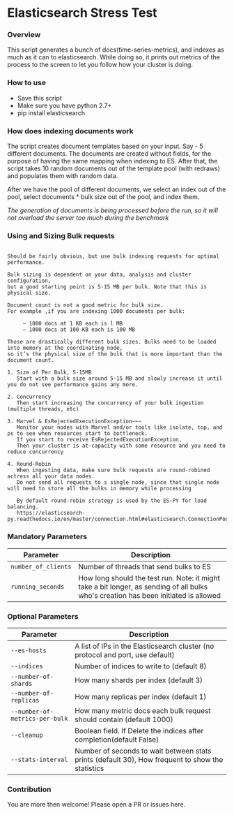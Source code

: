 # Elasticsearch Stress Test

### Overview
This script generates a bunch of docs(time-series-metrics), and indexes as much as it can to elasticsearch.
While doing so, it prints out metrics of the process to the screen to let you follow how your cluster is doing.

### How to use
* Save this script
* Make sure you have python 2.7+
* pip install elasticsearch

### How does indexing documents work
The script creates document templates based on your input. Say - 5 different documents.
The documents are created without fields, for the purpose of having the same mapping when indexing to ES.
After that, the script takes 10 random documents out of the template pool (with redraws) and populates them with random data.

After we have the pool of different documents, we select an index out of the pool, select documents * bulk size out of the pool, and index them.

*The generation of documents is being processed before the run, so it will not overload the server too much during the benchmark*

### Using and Sizing Bulk requests

```

Should be fairly obvious, but use bulk indexing requests for optimal performance.

Bulk sizing is dependent on your data, analysis and cluster configuration,
but a good starting point is 5-15 MB per bulk. Note that this is physical size.

Document count is not a good metric for bulk size.
For example ,if you are indexing 1000 documents per bulk:

     — 1000 docs at 1 KB each is l MB
     — 1000 docs at 100 KB each is 100 MB

Those are drastically different bulk sizes. Bulks need to be loaded into memory at the coordinating node,
so it’s the physical size of the bulk that is more important than the document count.

1. Size of Per Bulk, 5-15MB
   Start with a bulk size around 5-15 MB and slowly increase it until you do not see performance gains any more.

2. Concurrency
   Then start increasing the concurrency of your bulk ingestion (multiple threads, etc)

3. Marvel & EsRejectedExecutionException~~~
   Monitor your nodes with Marvel and/or tools like isolate, top, and ps to see when resources start to bottleneck.
   If you start to receive EsRejectedExecutionException,
   Then your cluster is at-capacity with some resource and you need to reduce concurrency

4. Round-Robin
   When ingesting data, make sure bulk requests are round-robined actress all your data nodes.
   Do not send all requests to s single node, since that single node will need to store all the bulks in memory while processing

   By default round-robin strategy is used by the ES-PY for load balancing.
   https://elasticsearch-py.readthedocs.io/en/master/connection.html#elasticsearch.ConnectionPool
```

### Mandatory Parameters
| Parameter | Description |
| --- | --- |
| `number_of_clients` | Number of threads that send bulks to ES |
| `running_seconds` | How long should the test run. Note: it might take a bit longer, as sending of all bulks who's creation has been initiated is allowed |


### Optional Parameters
| Parameter | Description |
| --- | --- |
| `--es-hosts` | A list of IPs in the Elasticsearch cluster (no protocol and port, use default) |
| `--indices` | Number of indices to write to (default 8) |
| `--number-of-shards` | How many shards per index (default 3) |
| `--number-of-replicas` | How many replicas per index (default 1) |
| `--number-of-metrics-per-bulk` | How many metric docs each bulk request should contain (default 1000)|
| `--cleanup` | Boolean field. If Delete the indices after completion(default False) |
| `--stats-interval` | Number of seconds to wait between stats prints (default 30), How frequent to show the statistics |

### Contribution
You are more then welcome!
Please open a PR or issues here.